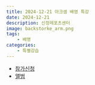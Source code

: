 ```yaml
---
title: 2024-12-21 아크샘 배영 특강
date: 2024-12-21
description: 신정레포츠센터
image: backstorke_arm.png
tags:
    - 배영
categories:
    - 특별강습
---
```


- [참가신청](https://band.us/band/93484357/post/227)
- [앨범](https://band.us/band/93484357/album/83909273)